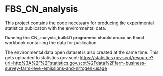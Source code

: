 # FBS_CN_analysis

This project contains the code necessary for producing the experimental statistics publication with the environmental data.

Running the CN_analysis_build.R programme should create an Excel workbook containing the data for publication.

The environmental data open dataset is also created at the same time. This gets uploaded to statistics.gov.scot: https://statistics.gov.scot/resource?uri=http%3A%2F%2Fstatistics.gov.scot%2Fdata%2Ffarm-business-survey-farm-level-emissions-and-nitrogen-usage